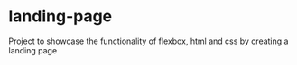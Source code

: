 # landing-page
Project to showcase the functionality of flexbox, html and css by creating a landing page
